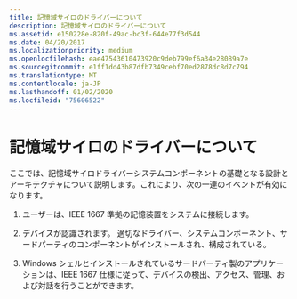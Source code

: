 ```yaml
---
title: 記憶域サイロのドライバーについて
description: 記憶域サイロのドライバーについて
ms.assetid: e150228e-820f-49ac-bc3f-644e77f3d544
ms.date: 04/20/2017
ms.localizationpriority: medium
ms.openlocfilehash: eae47543610473920c9deb799ef6a34e28089a7e
ms.sourcegitcommit: e1ff1dd43b87dfb7349cebf70ed2878dc8d7c794
ms.translationtype: MT
ms.contentlocale: ja-JP
ms.lasthandoff: 01/02/2020
ms.locfileid: "75606522"
---
```

# <a name="about-storage-silo-drivers"></a>記憶域サイロのドライバーについて

ここでは、記憶域サイロドライバーシステムコンポーネントの基礎となる設計とアーキテクチャについて説明します。これにより、次の一連のイベントが有効になります。

1. ユーザーは、IEEE 1667 準拠の記憶装置をシステムに接続します。

2. デバイスが認識されます。 適切なドライバー、システムコンポーネント、サードパーティのコンポーネントがインストールされ、構成されている。

3. Windows シェルとインストールされているサードパーティ製のアプリケーションは、IEEE 1667 仕様に従って、デバイスの検出、アクセス、管理、および対話を行うことができます。
